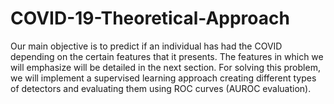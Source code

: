# COVID-19-Theoretical-Approach


Our main objective is to predict if an individual has had the COVID depending on the
certain features that it presents. The features in which we will emphasize will be
detailed in the next section.
For solving this problem, we will implement a supervised learning approach creating
different types of detectors and evaluating them using ROC curves (AUROC
evaluation).
